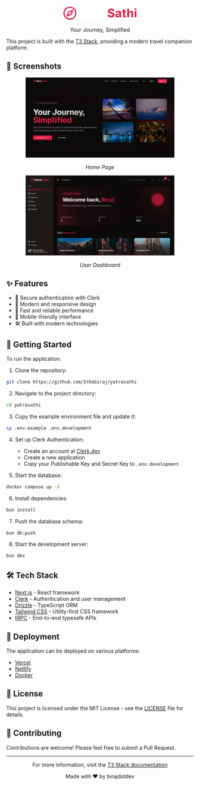 <div align="center">
  <img src="public/logo-dark.svg" alt="YatraSathi Logo" width="200"/>
  <p>Your Journey, Simplified</p>
</div>

This project is built with the [T3 Stack](https://create.t3.gg/), providing a modern travel companion platform.

## 📸 Screenshots

<div align="center">
  <img src="public/screenshots/home.png" alt="Home Page" width="400"/>
  <p><em>Home Page</em></p>

  <img src="public/screenshots/dashboard.png" alt="Dashboard" width="400"/>
  <p><em>User Dashboard</em></p>

  <!-- Add more screenshots as needed -->
</div>

## ✨ Features

- 🔐 Secure authentication with Clerk
- 🎯 Modern and responsive design
- 🚀 Fast and reliable performance
- 📱 Mobile-friendly interface
- 🛠️ Built with modern technologies

## 🚀 Getting Started

To run the application:

1. Clone the repository:

```sh
git clone https://github.com/Sthabiraj/yatrasathi
```

2. Navigate to the project directory:

```sh
cd yatrasathi
```

3. Copy the example environment file and update it:

```sh
cp .env.example .env.development
```

4. Set up Clerk Authentication:

   - Create an account at [Clerk.dev](https://clerk.dev)
   - Create a new application
   - Copy your Publishable Key and Secret Key to `.env.development`

5. Start the database:

```sh
docker compose up -d
```

6. Install dependencies:

```sh
bun install
```

7. Push the database schema:

```sh
bun db:push
```

8. Start the development server:

```sh
bun dev
```

## 🛠️ Tech Stack

- [Next.js](https://nextjs.org) - React framework
- [Clerk](https://clerk.dev) - Authentication and user management
- [Drizzle](https://orm.drizzle.team) - TypeScript ORM
- [Tailwind CSS](https://tailwindcss.com) - Utility-first CSS framework
- [tRPC](https://trpc.io) - End-to-end typesafe APIs

## 🚀 Deployment

The application can be deployed on various platforms:

- [Vercel](https://create.t3.gg/en/deployment/vercel)
- [Netlify](https://create.t3.gg/en/deployment/netlify)
- [Docker](https://create.t3.gg/en/deployment/docker)

## 📝 License

This project is licensed under the MIT License - see the [LICENSE](LICENSE) file for details.

## 🤝 Contributing

Contributions are welcome! Please feel free to submit a Pull Request.

---

<div align="center">
  <p>For more information, visit the <a href="https://create.t3.gg/">T3 Stack documentation</a></p>
  <p>Made with ❤️ by birajdotdev</p>
</div>
